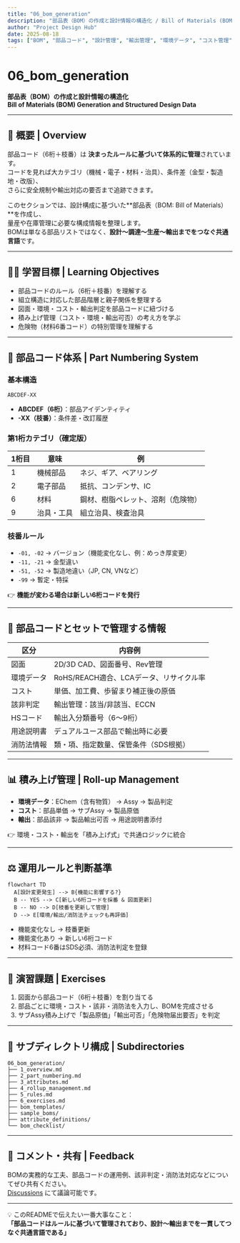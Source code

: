 ```yaml
---
title: "06_bom_generation"
description: "部品表（BOM）の作成と設計情報の構造化 / Bill of Materials (BOM) Generation and Structured Design Data"
author: "Project Design Hub"
date: 2025-08-18
tags: ["BOM", "部品コード", "設計管理", "輸出管理", "環境データ", "コスト管理"]
---
```


# 06_bom_generation

**部品表（BOM）の作成と設計情報の構造化**  
**Bill of Materials (BOM) Generation and Structured Design Data**

---

## 📘 概要 | Overview

部品コード（6桁＋枝番）は **決まったルールに基づいて体系的に管理**されています。  
コードを見れば大カテゴリ（機械・電子・材料・治具）、条件差（金型・製造地・改版）、  
さらに安全規制や輸出対応の要否まで追跡できます。  

このセクションでは、設計構成に基づいた**部品表（BOM: Bill of Materials）**を作成し、  
量産や在庫管理に必要な構成情報を整理します。  
BOMは単なる部品リストではなく、**設計〜調達〜生産〜輸出までをつなぐ共通言語**です。  

---

## 🧑‍🏫 学習目標 | Learning Objectives

- 部品コードのルール（6桁＋枝番）を理解する  
- 組立構造に対応した部品階層と親子関係を整理する  
- 図面・環境・コスト・輸出判定を部品コードに紐づける  
- 積み上げ管理（コスト・環境・輸出可否）の考え方を学ぶ  
- 危険物（材料6番コード）の特別管理を理解する  

---

## 🔢 部品コード体系 | Part Numbering System

### 基本構造
```
ABCDEF-XX
```
- **ABCDEF（6桁）**：部品アイデンティティ  
- **-XX（枝番）**：条件差・改訂履歴  

### 第1桁カテゴリ（確定版）
| 1桁目 | 意味       | 例 |
|-------|------------|----|
| 1     | 機械部品   | ネジ、ギア、ベアリング |
| 2     | 電子部品   | 抵抗、コンデンサ、IC |
| 6     | 材料       | 鋼材、樹脂ペレット、溶剤（危険物） |
| 9     | 治具・工具 | 組立治具、検査治具 |

### 枝番ルール
- `-01, -02` → バージョン（機能変化なし、例：めっき厚変更）  
- `-11, -21` → 金型違い  
- `-51, -52` → 製造地違い（JP, CN, VNなど）  
- `-99` → 暫定・特採  

👉 **機能が変わる場合は新しい6桁コードを発行**  

---

## 📎 部品コードとセットで管理する情報

| 区分         | 内容例                                     |
|--------------|--------------------------------------------|
| 図面         | 2D/3D CAD、図面番号、Rev管理               |
| 環境データ   | RoHS/REACH適合、LCAデータ、リサイクル率     |
| コスト       | 単価、加工費、歩留まり補正後の原価         |
| 該非判定     | 輸出管理：該当/非該当、ECCN                |
| HSコード     | 輸出入分類番号（6〜9桁）                   |
| 用途説明書   | デュアルユース部品で輸出時に必要           |
| 消防法情報   | 類・項、指定数量、保管条件（SDS根拠）      |

---

## 📊 積み上げ管理 | Roll-up Management

- **環境データ**：EChem（含有物質） → Assy → 製品判定  
- **コスト**：部品単価 → サブAssy → 製品原価  
- **輸出**：部品該非 → 製品輸出可否 → 用途説明書添付  

👉 環境・コスト・輸出を「積み上げ式」で共通ロジックに統合  

---

## ⚖️ 運用ルールと判断基準

```mermaid
flowchart TD
  A[設計変更発生] --> B{機能に影響する?}
  B -- YES --> C[新しい6桁コードを採番 & 図面更新]
  B -- NO --> D[枝番を更新して管理]
  D --> E[環境/輸出/消防法チェックも再評価]
```

- 機能変化なし → 枝番更新  
- 機能変化あり → 新しい6桁コード  
- 材料コード6番はSDS必須、消防法判定を登録  

---

## 🧪 演習課題 | Exercises

1. 図面から部品コード（6桁＋枝番）を割り当てる  
2. 部品ごとに環境・コスト・該非・消防法を入力し、BOMを完成させる  
3. サブAssy積み上げで「製品原価」「輸出可否」「危険物届出要否」を判定  

---

## 📂 サブディレクトリ構成 | Subdirectories

```text
06_bom_generation/
├── 1_overview.md
├── 2_part_numbering.md
├── 3_attributes.md
├── 4_rollup_management.md
├── 5_rules.md
├── 6_exercises.md
├── bom_templates/          
├── sample_boms/            
├── attribute_definitions/  
└── bom_checklist/          
```

---

## 💬 コメント・共有 | Feedback

BOMの実務的な工夫、部品コードの運用例、該非判定・消防法対応などについてぜひ共有ください。  
[Discussions](https://github.com/Samizo-AITL/EduMecha/discussions) にて議論可能です。  

---

💡 このREADMEで伝えたい一番大事なこと：  
**「部品コードはルールに基づいて管理されており、設計〜輸出までを一貫してつなぐ共通言語である」**
